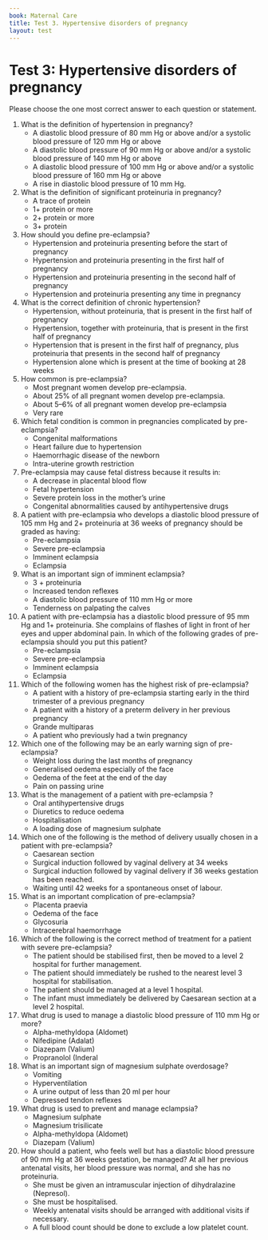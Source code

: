 ```yaml
---
book: Maternal Care
title: Test 3. Hypertensive disorders of pregnancy
layout: test
---
```


# Test 3: Hypertensive disorders of pregnancy

Please choose the one most correct answer to each question or statement.

1.	What is the definition of hypertension in pregnancy?
	-	A diastolic blood pressure of 80 mm Hg or above and/or a systolic blood pressure of 120 mm Hg or above
	+	A diastolic blood pressure of 90 mm Hg or above and/or a systolic blood pressure of 140 mm Hg or above
	-	A diastolic blood pressure of 100 mm Hg or above and/or a systolic blood pressure of 160 mm Hg or above
	-	A rise in diastolic blood pressure of 10 mm Hg.
2.	What is the definition of significant proteinuria in pregnancy?
	-	A trace of protein
	+	1+ protein or more
	-	2+ protein or more
	-	3+ protein
3.	How should you define pre-eclampsia?
	-	Hypertension and proteinuria presenting before the start of pregnancy
	-	Hypertension and proteinuria presenting in the first half of pregnancy
	+	Hypertension and proteinuria presenting in the second half of pregnancy
	-	Hypertension and proteinuria presenting any time in pregnancy
4.	What is the correct definition of chronic hypertension?
	+	Hypertension, without proteinuria, that is present in the first half of pregnancy
	-	Hypertension, together with proteinuria, that is present in the first half of pregnancy
	-	Hypertension that is present in the first half of pregnancy, plus proteinuria that presents in the second half of pregnancy
	-	Hypertension alone which is present at the time of booking at 28 weeks
5.	How common is pre-eclampsia?
	-	Most pregnant women develop pre-eclampsia.
	-	About 25% of all pregnant women develop pre-eclampsia.
	+	About 5–6% of all pregnant women develop pre-eclampsia
	-	Very rare
6.	Which fetal condition is common in pregnancies complicated by pre-eclampsia?
	-	Congenital malformations
	-	Heart failure due to hypertension
	-	Haemorrhagic disease of the newborn
	+	Intra-uterine growth restriction
7.	Pre-eclampsia may cause fetal distress because it results in:
	+	A decrease in placental blood flow
	-	Fetal hypertension
	-	Severe protein loss in the mother’s urine
	-	Congenital abnormalities caused by antihypertensive drugs
8.	A patient with pre-eclampsia who develops a diastolic blood pressure of 105 mm Hg and 2+ proteinuria at 36 weeks of pregnancy should be graded as having:
	+	Pre-eclampsia
	-	Severe pre-eclampsia
	-	Imminent eclampsia
	-	Eclampsia
9.	What is an important sign of imminent eclampsia?
	-	3 + proteinuria
	+	Increased tendon reflexes
	-	A diastolic blood pressure of 110 mm Hg or more
	-	Tenderness on palpating the calves
10.	A patient with pre-eclampsia has a diastolic blood pressure of 95 mm Hg and 1+ proteinuria. She complains of flashes of light in front of her eyes and upper abdominal pain. In which of the following grades of pre-eclampsia should you put this patient?
	-	Pre-eclampsia
	-	Severe pre-eclampsia
	+	Imminent eclampsia
	-	Eclampsia
11.	Which of the following women has the highest risk of pre-eclampsia?
	+	A patient with a history of pre-eclampsia starting early in the third trimester of a previous pregnancy
	-	A patient with a history of a preterm delivery in her previous pregnancy
	-	Grande multiparas
	-	A patient who previously had a twin pregnancy
12.	Which one of the following may be an early warning sign of pre-eclampsia? 
	-	Weight loss during the last months of pregnancy
	+	Generalised oedema especially of the face
	-	Oedema of the feet at the end of the day
	-	Pain on passing urine
13.	What is the management of a patient with pre-eclampsia ?
	-	Oral antihypertensive drugs
	-	Diuretics to reduce oedema
	+	Hospitalisation
	-	A loading dose of magnesium sulphate
14.	Which one of the following is the method of delivery usually chosen in a patient with pre-eclampsia?
	-	Caesarean section
	-	Surgical induction followed by vaginal delivery at 34 weeks
	+	Surgical induction followed by vaginal delivery if 36 weeks gestation has been reached.
	-	Waiting until 42 weeks for a spontaneous onset of labour.
15.	What is an important complication of pre-eclampsia?
	-	Placenta praevia
	-	Oedema of the face
	-	Glycosuria
	+	Intracerebral haemorrhage
16.	Which of the following is the correct method of treatment for a patient with severe pre-eclampsia?
	+	The patient should be stabilised first, then be moved to a level 2 hospital for further management.
	-	The patient should immediately be rushed to the nearest level 3 hospital for stabilisation.
	-	The patient should be managed at a level 1 hospital.
	-	The infant must immediately be delivered by Caesarean section at a level 2 hospital.
17. What drug is used to manage a diastolic blood pressure of 110 mm Hg or more?
	-	Alpha-methyldopa (Aldomet)
	+	Nifedipine (Adalat)
	-	Diazepam (Valium)
	-	Propranolol (Inderal
18.	What is an important sign of magnesium sulphate overdosage?
	-	Vomiting
	-	Hyperventilation
	-	A urine output of less than 20 ml per hour
	+	Depressed tendon reflexes
19.	What drug is used to prevent and manage eclampsia?
	+	Magnesium sulphate
	-	Magnesium trisilicate
	-	Alpha-methyldopa (Aldomet)
	-	Diazepam (Valium)
20.	How should a patient, who feels well but has a diastolic blood pressure of 90 mm Hg at 36 weeks gestation, be managed? At all her previous antenatal visits, her blood pressure was normal, and she has no proteinuria.
	-	She must be given an intramuscular injection of dihydralazine (Nepresol).
	-	She must be hospitalised.
	+	Weekly antenatal visits should be arranged with additional visits if necessary.
	-	A full blood count should be done to exclude a low platelet count.
